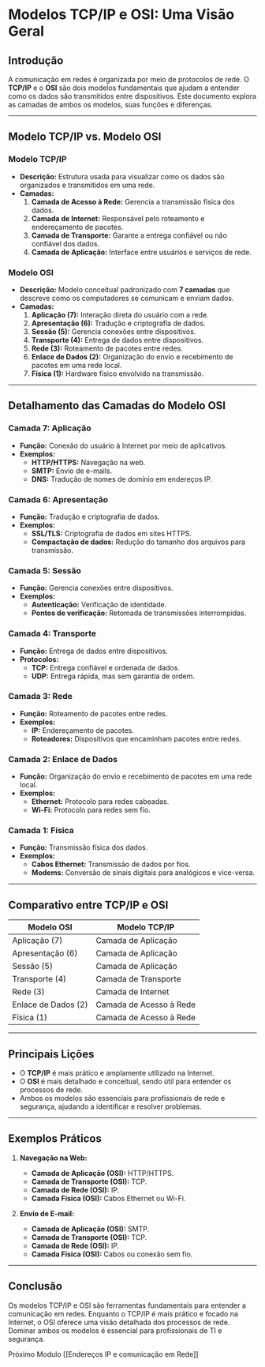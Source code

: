 # Modelos TCP/IP e OSI: Uma Visão Geral

## Introdução
A comunicação em redes é organizada por meio de protocolos de rede. O **TCP/IP** e o **OSI** são dois modelos fundamentais que ajudam a entender como os dados são transmitidos entre dispositivos. Este documento explora as camadas de ambos os modelos, suas funções e diferenças.

---

## Modelo TCP/IP vs. Modelo OSI

### Modelo TCP/IP
- **Descrição:** Estrutura usada para visualizar como os dados são organizados e transmitidos em uma rede.
- **Camadas:**
  1. **Camada de Acesso à Rede:** Gerencia a transmissão física dos dados.
  2. **Camada de Internet:** Responsável pelo roteamento e endereçamento de pacotes.
  3. **Camada de Transporte:** Garante a entrega confiável ou não confiável dos dados.
  4. **Camada de Aplicação:** Interface entre usuários e serviços de rede.

### Modelo OSI
- **Descrição:** Modelo conceitual padronizado com **7 camadas** que descreve como os computadores se comunicam e enviam dados.
- **Camadas:**
  1. **Aplicação (7):** Interação direta do usuário com a rede.
  2. **Apresentação (6):** Tradução e criptografia de dados.
  3. **Sessão (5):** Gerencia conexões entre dispositivos.
  4. **Transporte (4):** Entrega de dados entre dispositivos.
  5. **Rede (3):** Roteamento de pacotes entre redes.
  6. **Enlace de Dados (2):** Organização do envio e recebimento de pacotes em uma rede local.
  7. **Física (1):** Hardware físico envolvido na transmissão.

---

## Detalhamento das Camadas do Modelo OSI

### Camada 7: Aplicação
- **Função:** Conexão do usuário à Internet por meio de aplicativos.
- **Exemplos:**
  - **HTTP/HTTPS:** Navegação na web.
  - **SMTP:** Envio de e-mails.
  - **DNS:** Tradução de nomes de domínio em endereços IP.

### Camada 6: Apresentação
- **Função:** Tradução e criptografia de dados.
- **Exemplos:**
  - **SSL/TLS:** Criptografia de dados em sites HTTPS.
  - **Compactação de dados:** Redução do tamanho dos arquivos para transmissão.

### Camada 5: Sessão
- **Função:** Gerencia conexões entre dispositivos.
- **Exemplos:**
  - **Autenticação:** Verificação de identidade.
  - **Pontos de verificação:** Retomada de transmissões interrompidas.

### Camada 4: Transporte
- **Função:** Entrega de dados entre dispositivos.
- **Protocolos:**
  - **TCP:** Entrega confiável e ordenada de dados.
  - **UDP:** Entrega rápida, mas sem garantia de ordem.

### Camada 3: Rede
- **Função:** Roteamento de pacotes entre redes.
- **Exemplos:**
  - **IP:** Endereçamento de pacotes.
  - **Roteadores:** Dispositivos que encaminham pacotes entre redes.

### Camada 2: Enlace de Dados
- **Função:** Organização do envio e recebimento de pacotes em uma rede local.
- **Exemplos:**
  - **Ethernet:** Protocolo para redes cabeadas.
  - **Wi-Fi:** Protocolo para redes sem fio.

### Camada 1: Física
- **Função:** Transmissão física dos dados.
- **Exemplos:**
  - **Cabos Ethernet:** Transmissão de dados por fios.
  - **Modems:** Conversão de sinais digitais para analógicos e vice-versa.

---

## Comparativo entre TCP/IP e OSI

| **Modelo OSI**         | **Modelo TCP/IP**       |
|-------------------------|-------------------------|
| Aplicação (7)           | Camada de Aplicação     |
| Apresentação (6)        | Camada de Aplicação     |
| Sessão (5)              | Camada de Aplicação     |
| Transporte (4)          | Camada de Transporte    |
| Rede (3)                | Camada de Internet      |
| Enlace de Dados (2)     | Camada de Acesso à Rede |
| Física (1)              | Camada de Acesso à Rede |

---

## Principais Lições
- O **TCP/IP** é mais prático e amplamente utilizado na Internet.
- O **OSI** é mais detalhado e conceitual, sendo útil para entender os processos de rede.
- Ambos os modelos são essenciais para profissionais de rede e segurança, ajudando a identificar e resolver problemas.

---

## Exemplos Práticos
1. **Navegação na Web:**
   - **Camada de Aplicação (OSI):** HTTP/HTTPS.
   - **Camada de Transporte (OSI):** TCP.
   - **Camada de Rede (OSI):** IP.
   - **Camada Física (OSI):** Cabos Ethernet ou Wi-Fi.

2. **Envio de E-mail:**
   - **Camada de Aplicação (OSI):** SMTP.
   - **Camada de Transporte (OSI):** TCP.
   - **Camada de Rede (OSI):** IP.
   - **Camada Física (OSI):** Cabos ou conexão sem fio.

---

## Conclusão
Os modelos TCP/IP e OSI são ferramentas fundamentais para entender a comunicação em redes. Enquanto o TCP/IP é mais prático e focado na Internet, o OSI oferece uma visão detalhada dos processos de rede. Dominar ambos os modelos é essencial para profissionais de TI e segurança.

Próximo Modulo [[Endereços IP e comunicação em Rede]]

